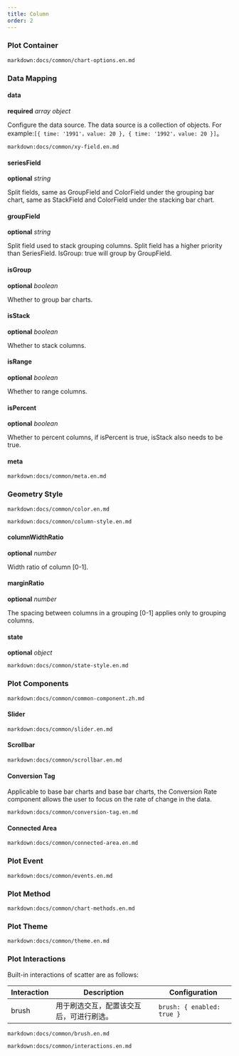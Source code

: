 ```yaml
---
title: Column
order: 2
---
```


### Plot Container

`markdown:docs/common/chart-options.en.md`

### Data Mapping

#### data

<description>**required** _array object_</description>

Configure the data source. The data source is a collection of objects. For example:`[{ time: '1991'，value: 20 }, { time: '1992'，value: 20 }]`。

`markdown:docs/common/xy-field.en.md`

#### seriesField

<description>**optional** _string_</description>

Split fields, same as GroupField and ColorField under the grouping bar chart, same as StackField and ColorField under the stacking bar chart.

#### groupField

<description>**optional** _string_</description>

Split field used to stack grouping columns. Split field has a higher priority than SeriesField. IsGroup: true will group by GroupField.

#### isGroup

<description>**optional** _boolean_</description>

Whether to group bar charts.

#### isStack

<description>**optional** _boolean_</description>

Whether to stack columns.

#### isRange

<description>**optional** _boolean_</description>

Whether to range columns.

#### isPercent

<description>**optional** _boolean_</description>

Whether to percent columns, if isPercent is true, isStack also needs to be true.

#### meta

`markdown:docs/common/meta.en.md`

### Geometry Style

`markdown:docs/common/color.en.md`

`markdown:docs/common/column-style.en.md`

#### columnWidthRatio

<description>**optional** _number_</description>

Width ratio of column [0-1].

#### marginRatio

<description>**optional** _number_</description>

The spacing between columns in a grouping [0-1] applies only to grouping columns.

#### state

<description>**optional** _object_</description>

`markdown:docs/common/state-style.en.md`

### Plot Components

`markdown:docs/common/common-component.zh.md`

#### Slider

`markdown:docs/common/slider.en.md`

#### Scrollbar

`markdown:docs/common/scrollbar.en.md`

#### Conversion Tag

Applicable to base bar charts and base bar charts, the Conversion Rate component allows the user to focus on the rate of change in the data.

`markdown:docs/common/conversion-tag.en.md`

#### Connected Area

`markdown:docs/common/connected-area.en.md`

### Plot Event

`markdown:docs/common/events.en.md`

### Plot Method

`markdown:docs/common/chart-methods.en.md`

### Plot Theme

`markdown:docs/common/theme.en.md`

### Plot Interactions

Built-in interactions of scatter are as follows:

| Interaction | Description                              | Configuration                  |
| ----------- | ---------------------------------------- | ------------------------------ |
| brush | 用于刷选交互，配置该交互后，可进行刷选。 | `brush: { enabled: true }` |

`markdown:docs/common/brush.en.md`

`markdown:docs/common/interactions.en.md`
